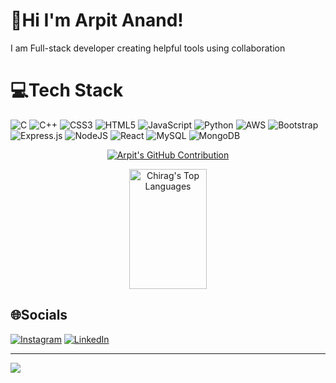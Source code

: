# 💫Hi I'm Arpit Anand!
I am Full-stack developer creating helpful tools using collaboration
# 💻Tech Stack
![C](https://img.shields.io/badge/c-%2300599C.svg?style=plastic&logo=c&logoColor=white) ![C++](https://img.shields.io/badge/c++-%2300599C.svg?style=plastic&logo=c%2B%2B&logoColor=white) ![CSS3](https://img.shields.io/badge/css3-%231572B6.svg?style=plastic&logo=css3&logoColor=white) ![HTML5](https://img.shields.io/badge/html5-%23E34F26.svg?style=plastic&logo=html5&logoColor=white) ![JavaScript](https://img.shields.io/badge/javascript-%23323330.svg?style=plastic&logo=javascript&logoColor=%23F7DF1E) ![Python](https://img.shields.io/badge/python-3670A0?style=plastic&logo=python&logoColor=ffdd54) ![AWS](https://img.shields.io/badge/AWS-%23FF9900.svg?style=plastic&logo=amazon-aws&logoColor=white) ![Bootstrap](https://img.shields.io/badge/bootstrap-%23563D7C.svg?style=plastic&logo=bootstrap&logoColor=white)  ![Express.js](https://img.shields.io/badge/express.js-%23404d59.svg?style=plastic&logo=express&logoColor=%2361DAFB) ![NodeJS](https://img.shields.io/badge/node.js-6DA55F?style=plastic&logo=node.js&logoColor=white) ![React](https://img.shields.io/badge/react-%2320232a.svg?style=plastic&logo=react&logoColor=%2361DAFB) ![MySQL](https://img.shields.io/badge/mysql-%2300f.svg?style=plastic&logo=mysql&logoColor=white) ![MongoDB](https://img.shields.io/badge/MongoDB-%234ea94b.svg?style=plastic&logo=mongodb&logoColor=white) 

<p align="center">
  <a href="https://github.com/Buddha-11">
    <img src="https://github-profile-summary-cards.vercel.app/api/cards/profile-details?username=Buddha-11&theme=radical" alt="Arpit's GitHub Contribution"/>
  </a>
</p>

<p align="center">
  <a href="https://github.com/Buddha-11"><img alt="Chirag's Top Languages" src="https://denvercoder1-github-readme-stats.vercel.app/api/top-langs/?username=Buddha-11&langs_count=8&layout=compact&theme=react&border_color=7F3FBF&bg_color=0D1117&title_color=F85D7F&icon_color=F8D866" height="192px" width="49.5%"/></a>
  <br/>
</p>




## 🌐Socials
[![Instagram](https://img.shields.io/badge/Instagram-%23E4405F.svg?logo=Instagram&logoColor=white)](https://www.instagram.com/anand_arpit._/) [![LinkedIn](https://img.shields.io/badge/LinkedIn-%230077B5.svg?logo=linkedin&logoColor=white)](https://www.linkedin.com/in/arpit-anand-023233253/) 

---
[![](https://visitcount.itsvg.in/api?id=Buddha-11&icon=0&color=0)](https://visitcount.itsvg.in)
